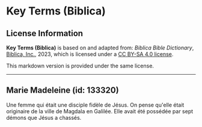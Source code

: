 # Key Terms (Biblica)

## License Information

**Key Terms (Biblica)** is based on and adapted from: _Biblica Bible Dictionary_, [Biblica, Inc.](https://www.biblica.com/), 2023, which is licensed under a [CC BY-SA 4.0 license](https://creativecommons.org/licenses/by-sa/4.0/legalcode.en).

This markdown version is provided under the same license.



--------------------------------

## Marie Madeleine (id: 133320)

Une femme qui était une disciple fidèle de Jésus. On pense qu'elle était originaire de la ville de Magdala en Galilée. Elle avait été possédée par sept démons que Jésus a chassés.


